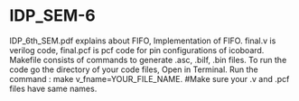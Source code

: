 # IDP_SEM-6
IDP_6th_SEM.pdf explains about FIFO, Implementation of FIFO.
final.v is verilog code, final.pcf is pcf code for pin configurations of icoboard.
Makefile consists of commands to generate .asc, .bilf, .bin files.
To run the code go the directory of your code files, Open in Terminal.
Run the command : make v_fname=YOUR_FILE_NAME.
#Make sure your .v and .pcf files have same names.
